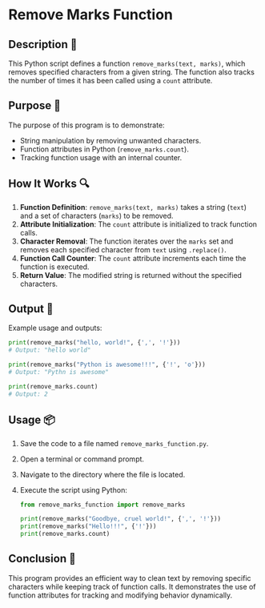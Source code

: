# Remove Marks Function

## Description 📝

This Python script defines a function `remove_marks(text, marks)`, which removes specified characters from a given string.
The function also tracks the number of times it has been called using a `count` attribute.

## Purpose 🎯

The purpose of this program is to demonstrate:

-   String manipulation by removing unwanted characters.
-   Function attributes in Python (`remove_marks.count`).
-   Tracking function usage with an internal counter.

## How It Works 🔍

1. **Function Definition**: `remove_marks(text, marks)` takes a string (`text`) and a set of characters (`marks`) to be removed.
2. **Attribute Initialization**: The `count` attribute is initialized to track function calls.
3. **Character Removal**: The function iterates over the `marks` set and removes each specified character from `text` using `.replace()`.
4. **Function Call Counter**: The `count` attribute increments each time the function is executed.
5. **Return Value**: The modified string is returned without the specified characters.

## Output 📜

Example usage and outputs:

```python
print(remove_marks("hello, world!", {',', '!'}))
# Output: "hello world"

print(remove_marks("Python is awesome!!!", {'!', 'o'}))
# Output: "Pythn is awesome"

print(remove_marks.count)
# Output: 2
```

## Usage 📦

1. Save the code to a file named `remove_marks_function.py`.
2. Open a terminal or command prompt.
3. Navigate to the directory where the file is located.
4. Execute the script using Python:

    ```python
    from remove_marks_function import remove_marks

    print(remove_marks("Goodbye, cruel world!", {',', '!'}))
    print(remove_marks("Hello!!!", {'!'}))
    print(remove_marks.count)
    ```

## Conclusion 🚀

This program provides an efficient way to clean text by removing specific characters while keeping track of function calls.
It demonstrates the use of function attributes for tracking and modifying behavior dynamically.

